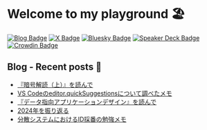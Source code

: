 # Welcome to my playground 🏖

[![Blog Badge](https://img.shields.io/badge/-Blog-blue?style=flat&logo=hugo&logoColor=white)](https://tech.yyh-gl.dev/)
[![X Badge](https://img.shields.io/badge/-@yyh__gl-black?logo=x)](https://twitter.com/yyh_gl)
[![Bluesky Badge](https://img.shields.io/badge/-Bluesky｜@yyh__gl-1e90ff?style=flat)](https://bsky.app/profile/yyh-gl.bsky.social)
[![Speaker Deck Badge](https://img.shields.io/badge/-Speaker_Deck-009287?style=flat&logo=speaker-deck&logoColor=white)](https://speakerdeck.com/yyh_gl)
[![Crowdin Badge](https://img.shields.io/badge/-Crowdin-f2f2f2?style=flat&logo=crowdin&logoColor=black)](https://crowdin.com/profile/yyh-gl)

## Blog - Recent posts 📝

- [『暗号解読（上）』を読んで](https://tech.yyh-gl.dev/blog/the-code-book/)
- [VS Codeのeditor.quickSuggestionsについて調べたメモ](https://tech.yyh-gl.dev/blog/vs-code-settings-editor-quick-suggestions/)
- [『データ指向アプリケーションデザイン』を読んで](https://tech.yyh-gl.dev/blog/designing-data-intensive-applications/)
- [2024年を振り返る](https://tech.yyh-gl.dev/blog/looking-back-on-2024/)
- [分散システムにおけるID採番の勉強メモ](https://tech.yyh-gl.dev/blog/unique-ids-in-distributed-systems/)
